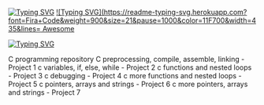 [![Typing SVG](https://readme-typing-svg.herokuapp.com?font=Fira+Code&weight=900&size=30&pause=1000&width=435&lines=Software+Engineering+with+Jeytechy)](https://git.io/typing-svg)
[![Typing SVG](https://readme-typing-svg.herokuapp.com?font=Fira+Code&weight=900&size=21&pause=1000&color=11F700&width=435&lines= Awesome](https://git.io/typing-svg)

[![Typing SVG](https://readme-typing-svg.herokuapp.com?font=Fira+Code&weight=900&pause=1000&color=F70A0A&width=435&lines=%7D)](https://git.io/typing-svg)

C programming repository
C preprocessing, compile, assemble, linking - Project 1
c variables, if, else, while - Project 2
c functions and nested loops - Project 3
c debugging - Project 4
c more functions and nested loops - Project 5
c pointers, arrays and strings - Project 6
c more pointers, arrays and strings - Project 7
